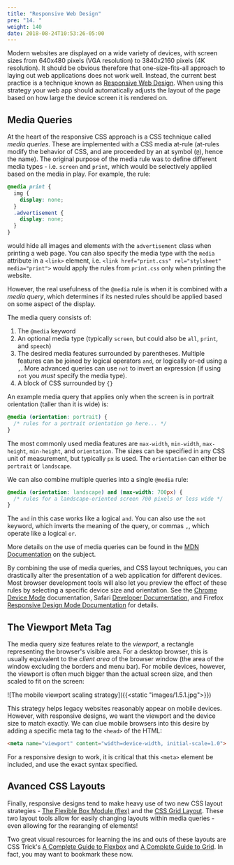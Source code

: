 ```yaml
---
title: "Responsive Web Design"
pre: "14. "
weight: 140
date: 2018-08-24T10:53:26-05:00
---
```


Modern websites are displayed on a wide variety of devices, with screen sizes from 640x480 pixels (VGA resolution) to 3840x2160 pixels (4K resolution). It should be obvious therefore that one-size-fits-all approach to laying out web applications does not work well.  Instead, the current best practice is a technique known as [Responsive Web Design](https://en.wikipedia.org/wiki/Responsive_web_design).  When using this strategy your web app should automatically adjusts the layout of the page based on how large the device screen it is rendered on.

## Media Queries
At the heart of the responsive CSS approach is a CSS technique called _media queries_.  These are implemented with a CSS media at-rule (at-rules modify the behavior of CSS, and are proceeded by an at symbol (`@`), hence the name).  The original purpose of the media rule was to define different media types - i.e. `screen` and `print`, which would be selectively applied based on the media in play.  For example, the rule:

```css 
@media print {
  img {
    display: none;
  }
  .advertisement {
    display: none;
  }
}
```

would hide all images and elements with the `advertisement` class when printing a web page.  You can also specify the media type with the `media` attribute in a `<link>` element, i.e. `<link href="print.css" rel="stylsheet" media="print">` would apply the rules from `print.css` only when printing the website.

However, the real usefulness of the `@media` rule is when it is combined with a _media query_, which determines if its nested rules should be applied based on some aspect of the display.  

The media query consists of:
1. The `@media` keyword
2. An optional media type (typically `screen`, but could also be `all`, `print`, and `speech`)
3. The desired media features surrounded by parentheses.  Multiple features can be joined by logical operators `and`, or logically or-ed using a `,`.  More advanced queries can use `not` to invert an expression (if using `not` you _must_ specify the media type).
4. A block of CSS surrounded by `{}` 

An example media query that applies only when the screen is in portrait orientation (taller than it is wide) is:

```css
@media (orientation: portrait) {
  /* rules for a portrait orientation go here... */ 
}
```

The most commonly used media features are `max-width`, `min-width`, `max-height`, `min-height`, and `orientation`. The sizes can be specified in any CSS unit of measurement, but typically `px` is used.  The `orientation` can either be `portrait` or `landscape`.

We can also combine multiple queries into a single `@media` rule:

```css
@media (orientation: landscape) and (max-width: 700px) {
  /* rules for a landscape-oriented screen 700 pixels or less wide */
}
```

The `and` in this case works like a logical `and`.  You can also use the `not` keyword, which inverts the meaning of the query, or commas `,`, which operate like a logical `or`.



More details on the use of media queries can be found in the [MDN Documentation](https://developer.mozilla.org/en-US/docs/Web/CSS/Media_Queries/Using_media_queries) on the subject.

By combining the use of media queries, and CSS layout techniques, you can drastically alter the presentation of a web application for different devices.  Most browser development tools will also let you preview the effect of these rules by selecting a specific device size and orientation.  See the [Chrome Device Mode](https://developers.google.com/web/tools/chrome-devtools/device-mode/) documentation, Safari [Developer Documentation](https://developer.apple.com/safari/tools/), and Firefox [Responsive Design Mode Documentation](https://developer.mozilla.org/en-US/docs/Tools/Responsive_Design_Mode) for details.


## The Viewport Meta Tag

The media query size features relate to the _viewport_, a rectangle representing the browser's visible area.  For a desktop browser, this is usually equivalent to the _client area_ of the browser window (the area of the window excluding the borders and menu bar).  For mobile devices, however, the viewport is often much bigger than the actual screen size, and then scaled to fit on the screen:

![The mobile viewport scaling strategy]({{<static "images/1.5.1.jpg">}})

This strategy helps legacy websites reasonably appear on mobile devices.  However, with responsive designs, we want the viewport and the device size to match exactly.  We can clue mobile browsers into this desire by adding a specific meta tag to the `<head>` of the HTML:

```html
<meta name="viewport" content="width=device-width, initial-scale=1.0">
```

For a responsive design to work, it is critical that this `<meta>` element be included, and use the exact syntax specified.

## Avanced CSS Layouts

Finally, responsive designs tend to make heavy use of two new CSS layout strategies - [The Flexible Box Module (flex)](https://developer.mozilla.org/en-US/docs/Web/CSS/CSS_Flexible_Box_Layout/Basic_Concepts_of_Flexbox) and the [CSS Grid Layout](https://developer.mozilla.org/en-US/docs/Web/CSS/CSS_Grid_Layout).  These two layout tools allow for easily changing layouts within media queries - even allowing for the rearanging of elements!

Two great visual resources for learning the ins and outs of these layouts are CSS Trick's [A Complete Guide to Flexbox](https://css-tricks.com/snippets/css/a-guide-to-flexbox/) and [A Complete Guide to Grid](https://css-tricks.com/snippets/css/complete-guide-grid/).  In fact, you may want to bookmark these now.